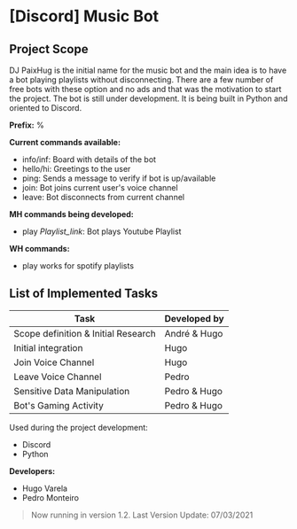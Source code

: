 # [Discord] Music Bot

## Project Scope
DJ PaixHug is the initial name for the music bot and the main idea is to have a bot playing playlists without disconnecting. There are a few number of free bots with these option and no ads and that was the motivation to start the project.
The bot is still under development. It is being built in Python and oriented to Discord.

**Prefix:** %

**Current commands available:**
- info/inf: Board with details of the bot
- hello/hi: Greetings to the user
- ping: Sends a message to verify if bot is up/available
- join: Bot joins current user's voice channel
- leave: Bot disconnects from current channel

**MH commands being developed:**
- play *Playlist_link*: Bot plays Youtube Playlist

**WH commands:**
- play works for spotify playlists

## List of Implemented Tasks
Task | Developed by
------------ | -------------
Scope definition & Initial Research | André & Hugo
Initial integration | Hugo
Join Voice Channel | Hugo
Leave Voice Channel | Pedro
Sensitive Data Manipulation | Pedro & Hugo
Bot's Gaming Activity | Pedro & Hugo


Used during the project development:
- Discord
- Python

**Developers:**
- Hugo Varela
- Pedro Monteiro

>Now running in version 1.2. Last Version Update: 07/03/2021
